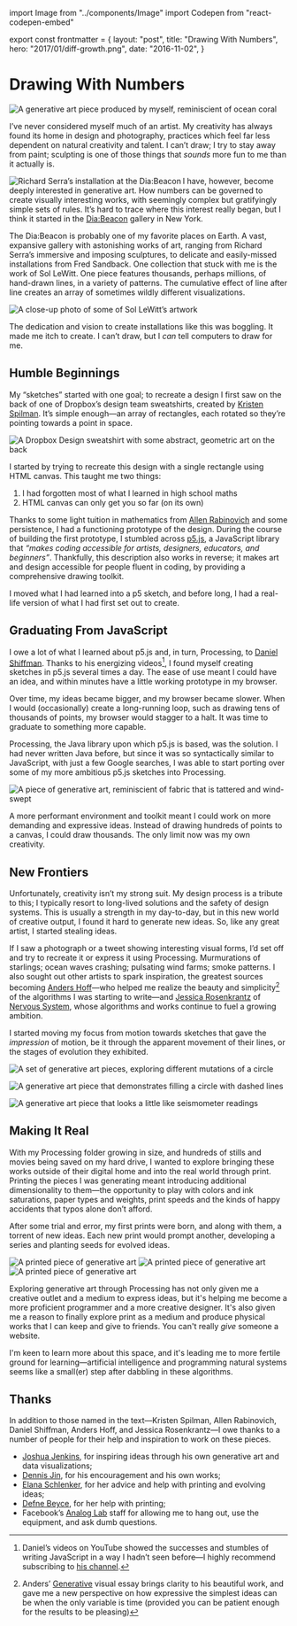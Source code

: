 import Image from "../components/Image"
import Codepen from "react-codepen-embed"

export const frontmatter = {
  layout: "post",
  title: "Drawing With Numbers",
  hero: "2017/01/diff-growth.png",
  date: "2016-11-02",
}

# Drawing With Numbers

<Image
  alt="A generative art piece produced by myself, reminiscient of ocean coral"
  src="2017/01/diff-growth.png"
/>

I’ve never considered myself much of an artist. My creativity has always found
its home in design and photography, practices which feel far less dependent on
natural creativity and talent. I can’t draw; I try to stay away from paint;
sculpting is one of those things that _sounds_ more fun to me than it actually
is.

<Image
  align="left"
  alt="Richard Serra’s installation at the Dia:Beacon"
  src="2016/11/dwn-serra.jpg"
  caption="An installation from Richard Serra in Dia:Beacon."
  captionPosition="left"
/>

I have, however, become deeply interested in generative art. How numbers can be
governed to create visually interesting works, with seemingly complex but
gratifyingly simple sets of rules. It’s hard to trace where this interest
really began, but I think it started in the [Dia:Beacon](http://www.diaart.org/visit/visit/diabeacon-beacon-united-states)
gallery in New York.

The Dia:Beacon is probably one of my favorite places on Earth. A vast,
expansive gallery with astonishing works of art, ranging from Richard Serra’s
immersive and imposing sculptures, to delicate and easily-missed installations
from Fred Sandback. One collection that stuck with me is the work of Sol
LeWitt. One piece features thousands, perhaps millions, of hand-drawn lines, in
a variety of patterns. The cumulative effect of line after line creates an
array of sometimes wildly different visualizations.

<Image
  alt="A close-up photo of some of Sol LeWitt’s artwork"
  src="2016/11/dwn-sollewitt.jpg"
  caption="A close-up of one of Sol LeWitt’s intricate pieces. It’s hard to do his work justice on a screen."
/>

The dedication and vision to create installations like this was boggling. It
made me itch to create. I can’t draw, but I _can_ tell computers to draw for
me.

## Humble Beginnings

My “sketches” started with one goal; to recreate a design I first saw on the
back of one of Dropbox’s design team sweatshirts, created by [Kristen
Spilman](https://twitter.com/kspilman). It’s simple enough—an array of
rectangles, each rotated so they’re pointing towards a point in space.

<Image
  alt="A Dropbox Design sweatshirt with some abstract, geometric art on the back"
  src="2016/11/dwn-dropbox.jpg"
/>

I started by trying to recreate this design with a single rectangle using HTML
canvas. This taught me two things:

1. I had forgotten most of what I learned in high school maths
2. HTML canvas can only get you so far (on its own)

Thanks to some light tuition in mathematics from [Allen
Rabinovich](http://www.allenrabinovich.com/) and some persistence, I had a
functioning prototype of the design. During the course of building the first
prototype, I stumbled across [p5.js](https://p5js.org/), a JavaScript library
that _“makes coding accessible for artists, designers, educators, and
beginners”_. Thankfully, this description also works in reverse; it makes art
and design accessible for people fluent in coding, by providing a comprehensive
drawing toolkit.

I moved what I had learned into a p5 sketch, and before long, I had a real-life
version of what I had first set out to create.

<Codepen hash="MjNZJa" user="daneden" themeId="26171" defaultTab="result" />

## Graduating From JavaScript

I owe a lot of what I learned about p5.js and, in turn, Processing, to [Daniel
Shiffman](http://shiffman.net/). Thanks to his energizing videos[^1], I found
myself creating sketches in p5.js several times a day. The ease of use meant I
could have an idea, and within minutes have a little working prototype in my
browser.

Over time, my ideas became bigger, and my browser became slower.
When I would (occasionally) create a long-running loop, such as drawing tens of
thousands of points, my browser would stagger to a halt. It was time to
graduate to something more capable.

Processing, the Java library upon which p5.js is based, was the solution. I had
never written Java before, but since it was so syntactically similar to
JavaScript, with just a few Google searches, I was able to start porting over
some of my more ambitious p5.js sketches into Processing.

<Image
  alt="A piece of generative art, reminiscient of fabric that is tattered and wind-swept"
  src="2016/11/dwn-fabric.png"
  caption="One example of the kinds of sketches that would collapse on p5.js and demanded a more powerful medium. “Fabric,” [full size.](/uploads/2016/11/dwn-fabric.png)"
/>

A more performant environment and toolkit meant I could work on more demanding
and expressive ideas. Instead of drawing hundreds of points to a canvas, I
could draw thousands. The only limit now was my own creativity.

## New Frontiers

Unfortunately, creativity isn’t my strong suit. My design process is a tribute
to this; I typically resort to long-lived solutions and the safety of design
systems. This is usually a strength in my day-to-day, but in this new world of
creative output, I found it hard to generate new ideas. So, like any great
artist, I started stealing ideas.

If I saw a photograph or a tweet showing interesting visual forms, I’d set off
and try to recreate it or express it using Processing. Murmurations of
starlings; ocean waves crashing; pulsating wind farms; smoke patterns. I also
sought out other artists to spark inspiration, the greatest sources becoming
[Anders Hoff](http://inconvergent.net/)—who helped me realize the beauty and
simplicity[^2] of the algorithms I was starting to write—and [Jessica
Rosenkrantz](https://twitter.com/nervous_jessica) of [Nervous
System](http://n-e-r-v-o-u-s.com/), whose algorithms and works continue to fuel
a growing ambition.

I started moving my focus from motion towards sketches that gave the
_impression_ of motion, be it through the apparent movement of their lines, or
the stages of evolution they exhibited.

<Image
  alt="A set of generative art pieces, exploring different mutations of a circle"
  src="2016/11/dwn-moons.png"
  caption="“Moons” series, expressing a single algorithm in several different ways. [Full size.](/uploads/2016/11/dwn-moons.png)"
/>

<Image
  alt="A generative art piece that demonstrates filling a circle with dashed lines"
  src="2016/11/dwn-dashes.png"
  caption="Complexity borne out of simplicity. Fill a circle with dashes of random length, ensuring none of them overlap. “Dashes,” [full size.](/uploads/2016/11/dwn-dashes.png)"
/>

<Image
  alt="A generative art piece that looks a little like seismometer readings"
  src="2016/11/dwn-sandlines.png"
  caption="“Sandlines,” inspired by Anders Hoff’s [Sand Spline](http://inconvergent.net/generative/sand-spline/). [Full size.](/uploads/2016/11/dwn-sandlines.png)"
/>

## Making It Real

With my Processing folder growing in size, and hundreds of stills and movies
being saved on my hard drive, I wanted to explore bringing these works outside
of their digital home and into the real world through print. Printing the
pieces I was generating meant introducing additional dimensionality to them—the
opportunity to play with colors and ink saturations, paper types and weights,
print speeds and the kinds of happy accidents that typos alone don’t afford.

After some trial and error, my first prints were born, and along with them, a
torrent of new ideas. Each new print would prompt another, developing a series
and planting seeds for evolved ideas.

<Image
  alt="A printed piece of generative art"
  src="2016/11/dwn-print1.jpg"
/>
<Image
  alt="A printed piece of generative art"
  src="2016/11/dwn-print2.jpg"
/>
<Image
  alt="A printed piece of generative art"
  src="2016/11/dwn-print3.jpg"
/>

Exploring generative art through Processing has not only given me a creative
outlet and a medium to express ideas, but it's helping me become a more
proficient programmer and a more creative designer. It's also given me a reason
to finally explore print as a medium and produce physical works that I can keep
and give to friends. You can't really _give_ someone a website.

I'm keen to learn more about this space, and it's leading me to more fertile
ground for learning—artificial intelligence and programming natural systems
seems like a small(er) step after dabbling in these algorithms.

## Thanks

In addition to those named in the text—Kristen Spilman, Allen Rabinovich,
Daniel Shiffman, Anders Hoff, and Jessica Rosenkrantz—I owe thanks to a
number of people for their help and inspiration to work on these pieces.

- [Joshua Jenkins](https://twitter.com/joshuajenkins), for inspiring ideas through his own generative art and data visualizations;
- [Dennis Jin](https://twitter.com/nobletofu), for his encouragement and his own works;
- [Elana Schlenker](https://twitter.com/elanaschlenker), for her advice and help with printing and evolving ideas;
- [Defne Beyce](https://defne-beyce.squarespace.com/), for her help with printing;
- Facebook’s [Analog Lab](https://twitter.com/analoglab) staff for allowing me to hang out, use the equipment, and ask dumb questions.

[^1]: Daniel’s videos on YouTube showed the successes and stumbles of writing JavaScript in a way I hadn’t seen before—I highly recommend subscribing to [his channel](https://www.youtube.com/user/shiffman).
[^2]: Anders’ [Generative](http://inconvergent.net/generative/) visual essay brings clarity to his beautiful work, and gave me a new perspective on how expressive the simplest ideas can be when the only variable is time (provided you can be patient enough for the results to be pleasing)
